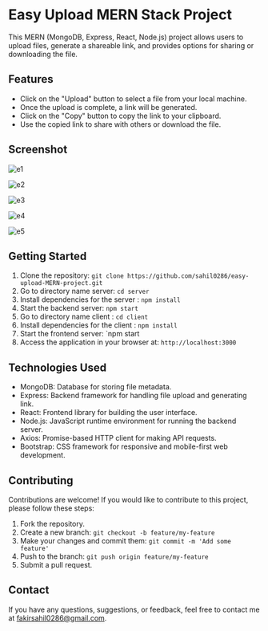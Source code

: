 # Easy Upload MERN Stack Project

This MERN (MongoDB, Express, React, Node.js) project allows users to upload files, generate a shareable link, and provides options for sharing or downloading the file.

## Features

- Click on the "Upload" button to select a file from your local machine.
- Once the upload is complete, a link will be generated.
- Click on the "Copy" button to copy the link to your clipboard.
- Use the copied link to share with others or download the file.

## Screenshot

![e1](https://github.com/sahil0286/easy-upload/assets/119412630/e2d92b82-fd41-4163-a16a-d386fc462160)

![e2](https://github.com/sahil0286/easy-upload/assets/119412630/fd2e90e8-f643-4279-bb6e-ad7dc2730083)

![e3](https://github.com/sahil0286/easy-upload/assets/119412630/047ccc0e-f887-41e6-8e96-47c48baf1c1a)

![e4](https://github.com/sahil0286/easy-upload/assets/119412630/61991ff9-258c-4b30-ab28-cb45496c2add)

![e5](https://github.com/sahil0286/easy-upload/assets/119412630/1614ea1f-457d-4a16-bd96-20c2d148d69a)

## Getting Started

1. Clone the repository: `git clone https://github.com/sahil0286/easy-upload-MERN-project.git`
2. Go to directory name server:  `cd server`
3. Install dependencies for the server : `npm install`
4. Start the backend server: `npm start`
5. Go to directory name client : `cd client`
6. Install dependencies for the client : `npm install`
7. Start the frontend server: `npm start
8. Access the application in your browser at: `http://localhost:3000`

## Technologies Used

- MongoDB: Database for storing file metadata.
- Express: Backend framework for handling file upload and generating link.
- React: Frontend library for building the user interface.
- Node.js: JavaScript runtime environment for running the backend server.
- Axios: Promise-based HTTP client for making API requests.
- Bootstrap: CSS framework for responsive and mobile-first web development.

## Contributing

Contributions are welcome! If you would like to contribute to this project, please follow these steps:

1. Fork the repository.
2. Create a new branch: `git checkout -b feature/my-feature`
3. Make your changes and commit them: `git commit -m 'Add some feature'`
4. Push to the branch: `git push origin feature/my-feature`
5. Submit a pull request.

## Contact

If you have any questions, suggestions, or feedback, feel free to contact me at [fakirsahil0286@gmail.com](mailto:fakirsahil0286@gmail.com).
